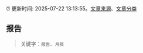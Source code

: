 :alarm_clock: 更新时间: 2025-07-22 13:13:55。[文章来源](/README.md)、[文章分类](/TAGS.md)

## 报告


> 关键字：`报告`、`月报`



